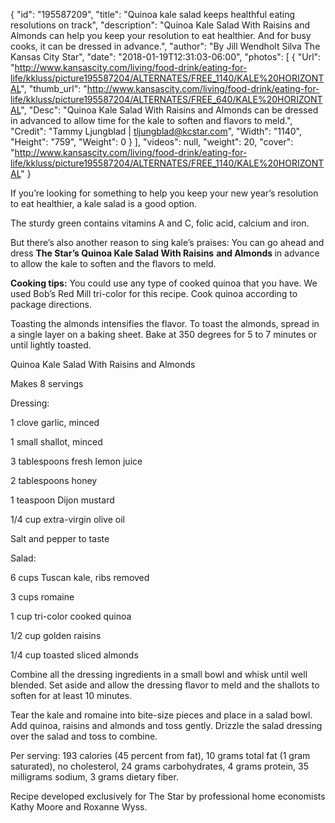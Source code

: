 {
  "id": "195587209",
  "title": "Quinoa kale salad keeps healthful eating resolutions on track",
  "description": "Quinoa Kale Salad With Raisins and Almonds can help you keep your resolution to eat healthier. And for busy cooks, it can be dressed in advance.",
  "author": "By Jill Wendholt Silva The Kansas City Star",
  "date": "2018-01-19T12:31:03-06:00",
  "photos": [
    {
      "Url": "http://www.kansascity.com/living/food-drink/eating-for-life/kkluss/picture195587204/ALTERNATES/FREE_1140/KALE%20HORIZONTAL",
      "thumb_url": "http://www.kansascity.com/living/food-drink/eating-for-life/kkluss/picture195587204/ALTERNATES/FREE_640/KALE%20HORIZONTAL",
      "Desc": "Quinoa Kale Salad With Raisins and Almonds can be dressed in advanced to allow time for the kale to soften and flavors to meld.",
      "Credit": "Tammy Ljungblad | tljungblad@kcstar.com",
      "Width": "1140",
      "Height": "759",
      "Weight": 0
    }
  ],
  "videos": null,
  "weight": 20,
  "cover": "http://www.kansascity.com/living/food-drink/eating-for-life/kkluss/picture195587204/ALTERNATES/FREE_1140/KALE%20HORIZONTAL"
}

<p>If you’re looking for something to help you keep your new year’s resolution to eat healthier, a kale salad is a good option.</p><p>The sturdy green contains vitamins A and C, folic acid, calcium and iron. </p><p>But there’s also another reason to sing kale’s praises: You can go ahead and dress <strong>The Star’s Quinoa Kale Salad With Raisins</strong> <strong>and Almonds </strong>in advance to allow the kale to soften and the flavors to meld.</p><p><strong>Cooking tips:</strong> You could use any type of cooked quinoa that you have. We used Bob’s Red Mill tri-color for this recipe. Cook quinoa according to package directions.</p><p>Toasting the almonds intensifies the flavor. To toast the almonds, spread in a single layer on a baking sheet. Bake at 350 degrees for 5 to 7 minutes or until lightly toasted.</p><div class="ng_howto"><div class="ng_howto_head"><p>Quinoa Kale Salad With Raisins and Almonds</p> </div><div class="ng_howto_volume"><p>Makes 8 servings</p> </div><div class="ng_howto_components"><p>Dressing:</p> <p>1 clove garlic, minced</p> <p>1 small shallot, minced</p> <p>3 tablespoons fresh lemon juice</p> <p>2 tablespoons honey</p> <p>1 teaspoon Dijon mustard</p> <p>1/4 cup extra-virgin olive oil</p> <p>Salt and pepper to taste</p> <p> </p> <p>Salad:</p> <p>6 cups Tuscan kale, ribs removed</p> <p>3 cups romaine</p> <p>1 cup tri-color cooked quinoa</p> <p>1/2 cup golden raisins</p> <p>1/4 cup toasted sliced almonds</p> </div><p>Combine all the dressing ingredients in a small bowl and whisk until well blended. Set aside and allow the dressing flavor to meld and the shallots to soften for at least 10 minutes.</p><p>Tear the kale and romaine into bite-size pieces and place in a salad bowl. Add quinoa, raisins and almonds and toss gently. Drizzle the salad dressing over the salad and toss to combine.</p><div class="ng_howto_facts"><p>Per serving: 193 calories (45 percent from fat), 10 grams total fat (1 gram saturated), no cholesterol, 24 grams carbohydrates, 4 grams protein, 35 milligrams sodium, 3 grams dietary fiber.</p> </div><div class="ng_endnote_contact"><p>Recipe developed exclusively for The Star by professional home economists Kathy Moore and Roxanne Wyss. </p></div></div>

